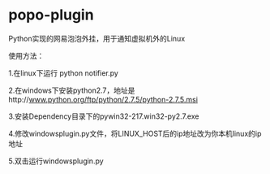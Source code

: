popo-plugin
===========

Python实现的网易泡泡外挂，用于通知虚拟机外的Linux

使用方法：

1.在linux下运行 python notifier.py

2.在windows下安装python2.7，地址是http://www.python.org/ftp/python/2.7.5/python-2.7.5.msi

3.安装Dependency目录下的pywin32-217.win32-py2.7.exe

4.修改windowsplugin.py文件，将LINUX_HOST后的ip地址改为你本机linux的ip地址

5.双击运行windowsplugin.py

